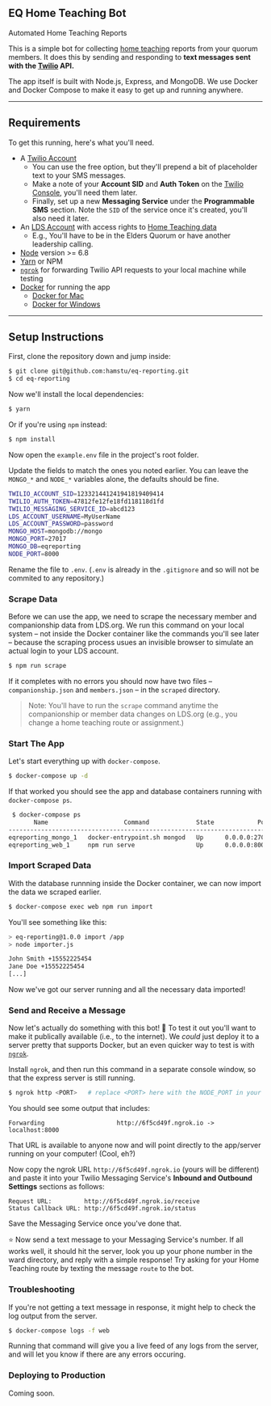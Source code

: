 ## EQ Home Teaching Bot
Automated Home Teaching Reports

This is a simple bot for collecting [home teaching](https://www.lds.org/topics/home-teaching?lang=eng&old=true) reports from your quorum members. It does this by sending and responding to **text messages sent with the [Twilio](http://twilio.com) API.**

The app itself is built with Node.js, Express, and MongoDB. We use Docker and Docker Compose to make it easy to get up and running anywhere.

---

## Requirements

To get this running, here's what you'll need.

- A [Twilio Account](http://twilio.com)
	- You can use the free option, but they'll prepend a bit of placeholder text to your SMS messages.
	- Make a note of your **Account SID** and **Auth Token** on the [Twilio Console](https://www.twilio.com/console), you'll need them later.
	- Finally, set up a new **Messaging Service** under the **Programmable SMS** section. Note the `SID` of the service once it's created, you'll also need it later.
- An [LDS Account](http://lds.org) with access rights to [Home Teaching data](http://lds.org/htvt/)
	- E.g., You'll have to be in the Elders Quorum or have another leadership calling.
- [Node](nodejs.org) version >= 6.8
- [Yarn](https://yarnpkg.com/en/) or NPM
- [`ngrok`](https://ngrok.com/) for forwarding Twilio API requests to your local machine while testing
- [Docker](https://docker.com) for running the app
	- [Docker for Mac](https://docs.docker.com/docker-for-mac/)
	- [Docker for Windows](https://docs.docker.com/docker-for-windows/)

---

## Setup Instructions

First, clone the repository down and jump inside:

```bash
$ git clone git@github.com:hamstu/eq-reporting.git
$ cd eq-reporting
```

Now we'll install the local dependencies:

```bash
$ yarn
```

Or if you're using `npm` instead:

```bash
$ npm install
```

Now open the `example.env` file in the project's root folder.

Update the fields to match the ones you noted earlier.
You can leave the `MONGO_*` and `NODE_*` variables alone, the defaults should be fine.

```bash
TWILIO_ACCOUNT_SID=123321441241941819409414
TWILIO_AUTH_TOKEN=47812fe12fe18fd118118d1fd
TWILIO_MESSAGING_SERVICE_ID=abcd123
LDS_ACCOUNT_USERNAME=MyUserName
LDS_ACCOUNT_PASSWORD=password
MONGO_HOST=mongodb://mongo
MONGO_PORT=27017
MONGO_DB=eqreporting
NODE_PORT=8000
```

Rename the file to `.env`. (`.env` is already in the `.gitignore` and so will not be commited to any repository.)

### Scrape Data

Before we can use the app, we need to scrape the necessary member and companionship data from LDS.org. We run this command on your local system – not inside the Docker container like the commands you'll see later – because the scraping process usues an invisible browser to simulate an actual login to your LDS account.

```bash
$ npm run scrape
```

If it completes with no errors you should now have two files – `companionship.json` and `members.json` – in the `scraped` directory.

> Note: You'll have to run the `scrape` command anytime the companionship or member data changes on LDS.org (e.g., you change a home teaching route or assignment.)


### Start The App

Let's start everything up with `docker-compose`.

```bash
$ docker-compose up -d
```

If that worked you should see the app and database containers running with `docker-compose ps`.

```bash
 $ docker-compose ps
       Name                     Command             State            Ports
------------------------------------------------------------------------------------
eqreporting_mongo_1   docker-entrypoint.sh mongod   Up      0.0.0.0:27017->27017/tcp
eqreporting_web_1     npm run serve                 Up      0.0.0.0:8000->8000/tcp
```

### Import Scraped Data

With the database runnning inside the Docker container, we can now import the data we scraped earlier.

```bash
$ docker-compose exec web npm run import
```

You'll see something like this:

```bash
> eq-reporting@1.0.0 import /app
> node importer.js

John Smith +15552225454
Jane Doe +15552225454
[...]
```

Now we've got our server running and all the necessary data imported!

### Send and Receive a Message

Now let's actually do something with this bot! 🤖 To test it out you'll want to make it publically available (i.e., to the internet). We _could_ just deploy it to a server pretty that supports Docker, but an even quicker way to test is with [`ngrok`](https://ngrok.com/).

Install `ngrok`, and then run this command in a separate console window, so that the express server is still running.

```bash
$ ngrok http <PORT>   # replace <PORT> here with the NODE_PORT in your `.env` file
```

You should see some output that includes:

```
Forwarding                    http://6f5cd49f.ngrok.io -> localhost:8000
```

That URL is available to anyone now and will point directly to the app/server running on your computer! (Cool, eh?)

Now copy the ngrok URL `http://6f5cd49f.ngrok.io` (yours will be different) and paste it into your Twilio Messaging Service's **Inbound and Outbound Settings** sections as follows:

	Request URL:         http://6f5cd49f.ngrok.io/receive
	Status Callback URL: http://6f5cd49f.ngrok.io/status

Save the Messaging Service once you've done that.

⭐️ Now send a text message to your Messaging Service's number. If all works well, it should hit the server, look you up your phone number in the ward directory, and reply with a simple response! Try asking for your Home Teaching route by texting the message `route` to the bot.

### Troubleshooting

If you're not getting a text message in response, it might help to check the log output from the server.

```bash
$ docker-compose logs -f web
```

Running that command will give you a live feed of any logs from the server, and will let you know if there are any errors occuring.

### Deploying to Production

Coming soon.

